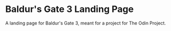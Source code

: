# Baldur's Gate 3 Landing Page
A landing page for Baldur's Gate 3, meant for a project for The Odin Project.
